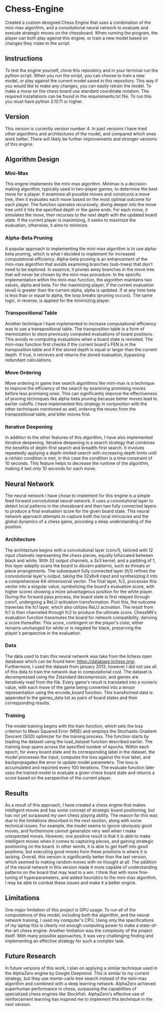 # Chess-Engine
Created a custom designed Chess Engine that uses a combination of the mini-max algorithm, and a convolutional neural network to evaluate and execute strategic moves on the chessboard. When running the program, the player can both play against this engine, or train a new model based on changes they make to the script.

## Instructions
To test the engine yourself, clone this repository and in your terminal run the python script. When you run the script, you can choose to train a new model, or play against the current model saved in this repository. This way if you would like to make any changes, you can easily retrain the model. To make a move on the chess board use standard coordinate notation.  The required installations can be found in the requirements.txt file. To run this you must have python 3.10.11 or higher.

## Version
This version is currently version number 4. In past versions I have tried other algorithms and architectures of the model, and compared which ones work better. There will likely be further improvements and stronger versions of this engine. 

## Algorithm Design

### Mini-Max
This engine implements the mini-max algorithm. Minimax is a decision-making algorithm, typically used in two-player games, to determine the best move for a player. It examines all possible moves and constructs a move tree, then it evaluates each move based on the most optimal outcome for each player. The function operates recursively, diving deeper into the move tree until it hits the specified depth or the game ends. For each move, it simulates the move, then recurses to the next depth with the updated board state. If the current player is maximizing, it seeks to maximize the evaluation, otherwise, it aims to minimize.

### Alpha-Beta Pruning
A popular approach to implementing the mini-max algorithm is to use alpha-beta pruning, which is what I decided to implement for increased computational efficiency. Alpha-beta pruning is an enhancement of the mini-max algorithm that avoids examining branches (sub-trees) that don't need to be explored. In essence, it prunes away branches in the move tree that will never be chosen by the mini-max procedure. In the specific implementation within the mini-max function, the algorithm maintains two values, alpha and beta. For the maximizing player, if the current evaluation (eval) is greater than the current alpha, alpha is updated. If at any time beta is less than or equal to alpha, the loop breaks (pruning occurs). The same logic, in reverse, is applied for the minimizing player.

### Transpositional Table
Another technique I have implemented to increase computational efficiency was to use a transpositional table. The transposition table is a form of memoization to store previously computed evaluations of board positions. This avoids re-computing evaluations when a board state is revisited. The mini-max function first checks if the current board's FEN is in the transposition table and if the stored depth is equal or larger than the current depth. If true, it retrieves and returns the stored evaluation, bypassing redundant calculations.

### Move Ordering
Move ordering in game tree search algorithms like mini-max is a technique to improve the efficiency of the search by examining promising moves before less promising ones. This can significantly improve the effectiveness of pruning techniques like alpha-beta pruning because better moves lead to earlier cutoffs. I have implemented this strategy in conjunction with the other techniques mentioned as well, ordering the moves from the transpositional table, and killer moves first.

### Iterative Deepening
In addition to the other features of this algorithm, I have also implemented iterative deepening. Iterative deepening is a search strategy that combines the benefits of depth-first search and breadth-first search. It involves repeatedly applying a depth-limited search with increasing depth limits until a certain condition is met, in this case the condition is a time constraint of 10 seconds. This feature helps to decrease the runtime of the algorithm, making it last only 10 seconds for each move.

## Neural Network
The neural network I have chose to implement for this engine is a simple feed forward convolutional neural network. It uses a convolutional layer to detect local patterns in the chessboard and then two fully connected layers to produce a final evaluation score for the given board state. This neural network approach attempts to capture both the local intricacies and the global dynamics of a chess game, providing a deep understanding of the position. 

### Architecture
The architecture begins with a convolutional layer (conv1), tailored with 12 input channels representing the chess pieces, equally bifurcated between black and white. With 32 output channels, a 3x3 kernel, and a padding of 1, this layer adeptly scans the board to discern patterns, such as threats or piece arrangements. The subsequent fully connected layer (fc1) refines the convolutional layer's output, taking the 32x8x8 input and synthesizing it into a comprehensive 64-dimensional vector. The final layer, fc2, processes this vector into a singular value, symbolizing the board's evaluation score, with higher scores showing a more advantageous position for the white player. During the forward pass process, the board state is first relayed through conv1, undergoing a ReLU activation transformation. Post this, the outcome traverses the fc1 layer, which also utilizes ReLU activation. The result from fc1 is then channeled through fc2 to produce the ultimate score. ChessNN's evaluation function transmutes the board for network compatibility, deriving a score thereafter. This score, contingent on the player's color, either remains unchanged for white or is negated for black, preserving the player's perspective in the evaluation.

### Data
The data used to train this neural network was take from the lichess open database which can be found here: https://database.lichess.org/. Furthermore, I used the dataset from january 2013, however I did not use all of this data to train the network due to computational cost. The dataset is decompressed using the Zstandard decompressor, and games are iteratively read from the file. Every game's result is translated into a numeric value, with each move of the game being converted into a tensor representation using the encode_board function. This transformed data is appended to the games_data list as pairs of board states and their corresponding results. 

### Training
The model training begins with the train function, which sets the loss criterion to Mean Squared Error (MSE) and employs the Stochastic Gradient Descent (SGD) optimizer for the training process. The function starts by loading the dataset using the load_dataset function described earlier. The training loop spans across the specified number of epochs. Within each epoch, for every board state and its corresponding label in the dataset, the model processes the input, computes the loss against the true label, and backpropagates the error to update model parameters. The loss is accumulated and reported every 100 iterations. The evaluate function later uses the trained model to evaluate a given chess board state and returns a score based on the perspective of the current player.

## Results
As a result of this approach, I have created a chess engine that makes intelligent moves and has some concept of strategic board positioning, but has not yet surpassed my own chess playing ability. The reason for this was due to the limitations described in the next section, along with some technical issues. For example, the model seems to ignore obviously good moves, and furthermore cannot generalize very well when I make unexpected moves. However, one positive result is that it is able to make intelligent moves when it comes to capturing pieces, and gaining strategic positioning on the board. In other words, it is able to get itself into good positions, but executing good moves from these positions is where it is lacking. Overall, this version is significantly better than the last version, which seemed to making random moves with no thought at all. The addition of the neural network in this version made it more capable of understanding patterns on the board that may lead to a win. I think that with more fine-tuning of hyperparameters, and added heuristics to the mini-max algorithm, I may be able to combat these issues and make it a better engine.

## Limitations
One major limitation of this project is GPU usage. To run all of the computations of this model, including both the algorithm, and the neural network training, I used my computer's CPU. Using only the specifications of my laptop this is clearly not enough computing power to make a state-of-the-art chess engine. Another limitation was the complexity of the project itself. With many possible approaches, it was very challenging finding and implementing an effective strategy for such a complex task.

## Future Research
In future versions of this work, I plan on applying a similar technique used in the AlphaZero engine by Google Deepmind. This is similar to my current strategy, but they use monte-carlo tree search instead of the mini-max algorithm and combined with a deep learning network. AlphaZero achieved superhuman performance in chess, surpassing the capabilities of specialized chess engines like Stockfish. AlphaZero's effective use of reinforcement learning has inspired me to implement this technique in the next version.

